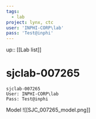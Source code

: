 ```yaml
---
tags:
  - lab
project: lynx, ctc
user: 'INPHI-CORP\lab'
pass: 'Test@inphi'
---
```

up:: [[Lab list]]
# sjclab-007265

```
sjclab-007265
User: INPHI-CORP\lab
Pass: Test@inphi
```

Model 
![[SJC_007265_model.png]]